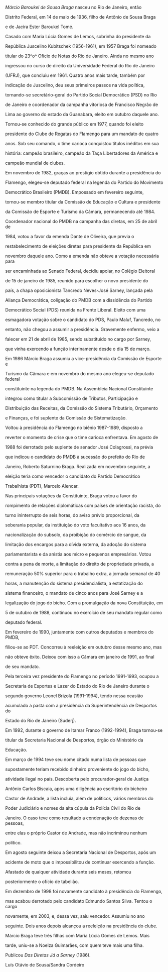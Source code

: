 

*Márcio Baroukel de Sousa Braga* nasceu no Rio de Janeiro, então

Distrito Federal, em 14 de maio de 1936, filho de Antônio de Sousa Braga

e de Jacira Ester Baroukel Tomé.



Casado com Maria Lúcia Gomes de Lemos, sobrinha do presidente da

República Juscelino Kubitschek (1956-1961), em 1957 Braga foi nomeado

titular do 23^o^ Ofício de Notas do Rio de Janeiro. Ainda no mesmo ano

ingressou no curso de direito da Universidade Federal do Rio de Janeiro

(UFRJ), que concluiu em 1961. Quatro anos mais tarde, também por

indicação de Juscelino, deu seus primeiros passos na vida política,

tornando-se secretário-geral do Partido Social Democrático (PSD) no Rio

de Janeiro e coordenador da campanha vitoriosa de Francisco Negrão de

Lima ao governo do estado da Guanabara, eleito em outubro daquele ano.



Tornou-se conhecido do grande público em 1977, quando foi eleito

presidente do Clube de Regatas do Flamengo para um mandato de quatro

anos. Sob seu comando, o time carioca conquistou títulos inéditos em sua

história: campeão brasileiro, campeão da Taça Libertadores da América e

campeão mundial de clubes.



Em novembro de 1982, graças ao prestígio obtido durante a presidência do

Flamengo, elegeu-se deputado federal na legenda do Partido do Movimento

Democrático Brasileiro (PMDB). Empossado em fevereiro seguinte,

tornou-se membro titular da Comissão de Educação e Cultura e presidente

da Comissão de Esporte e Turismo da Câmara, permanecendo até 1984.



Coordenador nacional do PMDB na campanha das diretas, em 25 de abril de

1984, votou a favor da emenda Dante de Oliveira, que previa o

restabelecimento de eleições diretas para presidente da República em

novembro daquele ano. Como a emenda não obteve a votação necessária para

ser encaminhada ao Senado Federal, decidiu apoiar, no Colégio Eleitoral

de 15 de janeiro de 1985, reunido para escolher o novo presidente do

país, a chapa oposicionista Tancredo Neves-José Sarney, lançada pela

Aliança Democrática, coligação do PMDB com a dissidência do Partido

Democrático Social (PDS) reunida na Frente Liberal. Eleito com uma

esmagadora votação sobre o candidato do PDS, Paulo Maluf, Tancredo, no

entanto, não chegou a assumir a presidência. Gravemente enfermo, veio a

falecer em 21 de abril de 1985, sendo substituído no cargo por Sarney,

que vinha exercendo a função interinamente desde o dia 15 de março.



Em 1986 Márcio Braga assumiu a vice-presidência da Comissão de Esporte e

Turismo da Câmara e em novembro do mesmo ano elegeu-se deputado federal

constituinte na legenda do PMDB. Na Assembleia Nacional Constituinte

integrou como titular a Subcomissão de Tributos, Participação e

Distribuição das Receitas, da Comissão do Sistema Tributário, Orçamento

e Finanças, e foi suplente da Comissão de Sistematização.



Voltou à presidência do Flamengo no biênio 1987-1989, disposto a

reverter o momento de crise que o time carioca enfrentava. Em agosto de

1988 foi derrotado pelo suplente de senador José Colagrossi, na prévia

que indicou o candidato do PMDB à sucessão do prefeito do Rio de

Janeiro, Roberto Saturnino Braga. Realizada em novembro seguinte, a

eleição teria como vencedor o candidato do Partido Democrático

Trabalhista (PDT), Marcelo Alencar.



Nas principais votações da Constituinte, Braga votou a favor do

rompimento de relações diplomáticas com países de orientação racista, do

turno ininterrupto de seis horas, do aviso prévio proporcional, da

soberania popular, da instituição do voto facultativo aos 16 anos, da

nacionalização do subsolo, da proibição do comércio de sangue, da

limitação dos encargos para a dívida externa, da adoção do sistema

parlamentarista e da anistia aos micro e pequenos empresários. Votou

contra a pena de morte, a limitação do direito de propriedade privada, a

remuneração 50% superior para o trabalho extra, a jornada semanal de 40

horas, a manutenção do sistema presidencialista, a estatização do

sistema financeiro, o mandato de cinco anos para José Sarney e a

legalização do jogo do bicho. Com a promulgação da nova Constituição, em

5 de outubro de 1988, continuou no exercício de seu mandato regular como

deputado federal.



Em fevereiro de 1990, juntamente com outros deputados e membros do PMDB,

filiou-se ao PDT. Concorreu à reeleição em outubro desse mesmo ano, mas

não obteve êxito. Deixou com isso a Câmara em janeiro de 1991, ao final

de seu mandato.



Pela terceira vez presidente do Flamengo no período 1991-1993, ocupou a

Secretaria de Esportes e Lazer do Estado do Rio de Janeiro durante o

segundo governo Leonel Brizola (1991-1994), tendo nessa ocasião

acumulado a pasta com a presidência da Superintendência de Desportos do

Estado do Rio de Janeiro (Suderj).



Em 1992, durante o governo de Itamar Franco (1992-1994), Braga tornou-se

titular da Secretaria Nacional de Desportos, órgão do Ministério da

Educação.



Em março de 1994 teve seu nome citado numa lista de pessoas que

supostamente teriam recebido dinheiro proveniente do jogo do bicho,

atividade ilegal no país. Descoberta pelo procurador-geral de Justiça

Antônio Carlos Biscaia, após uma diligência ao escritório do bicheiro

Castor de Andrade, a lista incluía, além de políticos, vários membros do

Poder Judiciário e nomes da alta cúpula da Polícia Civil do Rio de

Janeiro. O caso teve como resultado a condenação de dezenas de pessoas,

entre elas o próprio Castor de Andrade, mas não incriminou nenhum

político.



Em agosto seguinte deixou a Secretaria Nacional de Desportos, após um

acidente de moto que o impossibilitou de continuar exercendo a função.

Afastado de qualquer atividade durante seis meses, retomou

posteriormente o ofício de tabelião.



Em dezembro de 1998 foi novamente candidato à presidência do Flamengo,

mas acabou derrotado pelo candidato Edmundo Santos Silva. Tentou o cargo

novamente, em 2003, e, dessa vez, saiu vencedor. Assumiu no ano

seguinte. Dois anos depois alcançou a reeleição na presidência do clube.



Márcio Braga teve três filhas com Maria Lúcia Gomes de Lemos. Mais

tarde, uniu-se a Noelza Guimarães, com quem teve mais uma filha.



Publicou *Das Diretas Já a Sarney* (1986).



Luís Otávio de Sousa/Sandra Cordeiro



